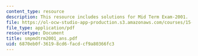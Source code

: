 ```yaml
---
content_type: resource
description: This resource includes solutions for Mid Term Exam-2001.
file: https://ol-ocw-studio-app-production.s3.amazonaws.com/courses/15-010-economic-analysis-for-business-decisions-fall-2004/6870eb0f36198cd6facdcf9a80366fc3_smpmdtrm2001_ans.pdf
file_type: application/pdf
resourcetype: Document
title: smpmdtrm2001_ans.pdf
uid: 6870eb0f-3619-8cd6-facd-cf9a80366fc3
---
```

